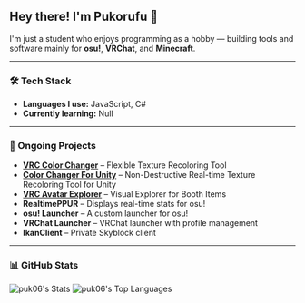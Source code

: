 ## Hey there! I'm Pukorufu 👋

I'm just a student who enjoys programming as a hobby — building tools and software mainly for **osu!**, **VRChat**, and **Minecraft**.

---

### 🛠️ Tech Stack

- **Languages I use:** JavaScript, C#
- **Currently learning:** Null

---

### 🚧 Ongoing Projects

- [**VRC Color Changer**](https://pukorufu.booth.pm/items/6519471) – Flexible Texture Recoloring Tool 
- [**Color Changer For Unity**](https://pukorufu.booth.pm/items/7315019) – Non-Destructive Real-time Texture Recoloring Tool for Unity
- [**VRC Avatar Explorer**](https://pukorufu.booth.pm/items/6372968) – Visual Explorer for Booth Items
- **RealtimePPUR** – Displays real-time stats for osu!
- **osu! Launcher** – A custom launcher for osu!
- **VRChat Launcher** – VRChat launcher with profile management
- **IkanClient** – Private Skyblock client

---

### 📊 GitHub Stats

![puk06's Stats](https://github-readme-stats.vercel.app/api?username=puk06&theme=react&show_icons=true&hide_border=true&count_private=true)  ![puk06's Top Languages](https://github-readme-stats.vercel.app/api/top-langs/?username=puk06&theme=react&show_icons=true&hide_border=true&layout=compact)
